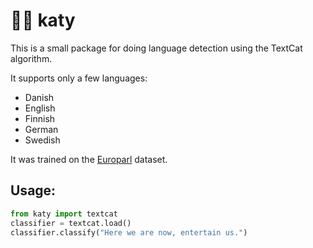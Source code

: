 # 👩‍⚖️ katy

This is a small package for doing language detection using the TextCat algorithm.

It supports only a few languages:

* Danish
* English
* Finnish
* German
* Swedish

It was trained on the [Europarl](http://www.statmt.org/europarl/) dataset.

## Usage:

```python
from katy import textcat
classifier = textcat.load()
classifier.classify("Here we are now, entertain us.")
```